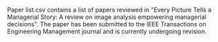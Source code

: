Paper list.csv contains a list of papers reviewed in "Every Picture Tells a Managerial Story: A review on image analysis empowering managerial decisions".
The paper has been submitted to the IEEE Transactions on Engineering Management journal and is currently undergoing revision.
